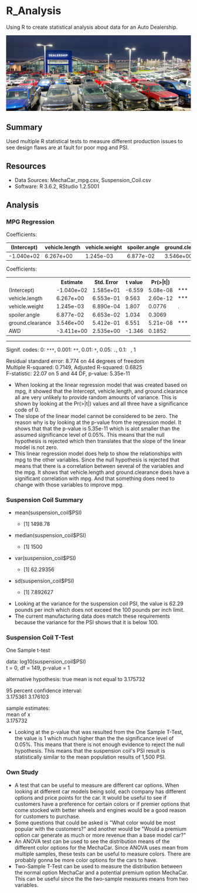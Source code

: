 # R_Analysis
Using R to create statistical analysis about data for an Auto Dealership.

![Dealership](Images/Dealership.jpg)

## Summary
Used multiple R statistical tests to measure different production issues to see design flaws are at fault for poor mpg and PSI.

## Resources
- Data Sources: MechaCar_mpg.csv, Suspension_Coil.csv
- Software: R 3.6.2, RStudio 1.2.5001

## Analysis
### MPG Regression

Coefficients:

|(Intercept) | vehicle.length | vehicle.weight | spoiler.angle | ground.clearance | AWD|
|------------|----------------|----------------|---------------|------------------|----|
| -1.040e+02 |   6.267e+00    |     1.245e-03  |  6.877e-02    |  3.546e+00 |-3.411e+00|

Coefficients:

<table style="width:100%">
  <tr>
    <th></th>
    <th>Estimate</th>
    <th>Std. Error</th>
    <th>t value</th>
    <th>Pr(>|t|)</th>
    <th></th>
  </tr>
  <tr>
    <td>(Intercept)</td>
    <td>-1.040e+02</td>
    <td>1.585e+01</td>
    <td>-6.559</td>
    <td>5.08e-08</td>
    <td>***</td>
  </tr>
  <tr>
    <td>vehicle.length</td>
    <td>6.267e+00</td>
    <td>6.553e-01</td>
    <td>9.563</td>
    <td>2.60e-12</td>
    <td>***</td>
  </tr>
 <tr>
    <td>vehicle.weight</td>
    <td>1.245e-03</td>
    <td>6.890e-04</td>
    <td>1.807</td>
    <td>0.0776</td>
    <td>.</td>
  </tr>
 <tr>
    <td>spoiler.angle</td>
    <td>6.877e-02</td>
    <td>6.653e-02</td>
    <td>1.034</td>
    <td>0.3069</td>
    <td></td>
  </tr>
 <tr>
    <td>ground.clearance</td>
    <td>3.546e+00</td>
    <td>5.412e-01</td>
    <td>6.551</td>
    <td>5.21e-08</td>
    <td>***</td>
  </tr>
 <tr>
    <td>AWD</td>
    <td>-3.411e+00</td>
    <td>2.535e+00</td>
    <td>-1.346</td>
    <td>0.1852</td>
    <td></td>
  </tr>
</table>

---

Signif. codes: 0: `***`, 0.001:  `**`, 0.01: `*`, 0.05: `.`, 0.1: ` `, 1

Residual standard error: 8.774 on 44 degrees of freedom
<br>Multiple R-squared:  0.7149,	Adjusted R-squared:  0.6825 
<br>F-statistic: 22.07 on 5 and 44 DF,  p-value: 5.35e-11

- When looking at the linear regression model that was created based on mpg, it showed that the Intercept, vehicle.length, and ground.clearance all are very unlikely to provide random amounts of variance. This is shown by looking at the Pr(>|t|) values and all three have a significance code of 0.
- The slope of the linear model cannot be considered to be zero. The reason why is by looking at the p-value from the regression model. It shows that that the p-value is 5.35e-11 which is alot smaller than the assumed significance level of 0.05%. This means that the null hypothesis is rejected which then translates that the slope of the linear model is not zero.
- This linear regression model does help to show the relationships with mpg to the other variables. Since the null hypothesis is rejected that means that there is a correlation between several of the variables and the mpg. It shows that vehicle.length and ground.clearance does have a significant correlation with mpg. And that something does need to change with those variables to improve mpg. 

### Suspension Coil Summary

* mean(suspension_coil$PSI)
  * [1] 1498.78

* median(suspension_coil$PSI)
  * [1] 1500

* var(suspension_coil$PSI)
  * [1] 62.29356

* sd(suspension_coil$PSI)
  * [1] 7.892627

- Looking at the variance for the suspension coil PSI, the value is 62.29 pounds per inch which does not exceed the 100 pounds per inch limit.
- The current manufacturing data does match these requirements because the variance for the PSI shows that it is below 100. 

### Suspension Coil T-Test
One Sample t-test

data:  log10(suspension_coil$PSI)
<br>t = 0, df = 149, p-value = 1

alternative hypothesis: true mean is not equal to 3.175732

95 percent confidence interval:
<br> 3.175361 3.176103

sample estimates:
<br>mean of x 
<br> 3.175732 

- Looking at the p-value that was resulted from the One Sample T-Test, the value is 1 which much higher than the the significance level of 0.05%. This means that there is not enough evidence to reject the null hypothesis. This means that the suspension coil's PSI result is statistically similar to the mean population results of 1,500 PSI.

### Own Study

- A test that can be useful to measure are different car options. When looking at different car models being sold, each company has different options and price points for the car. It would be useful to see if customers have a preference for certain colors or if premier options that come stocked with better wheels and engines would be a good reason for customers to purchase. 
- Some questions that could be asked is "What color would be most popular with the customers?" and another would be "Would a premium option car generate as much or more revenue than a base model car?"
- An ANOVA test can be used to see the distribution means of the different color options for the MechaCar. Since ANOVA uses mean from multiple samples, these tests can be useful to measure colors. There are probably gonna be more color options for the cars to have. 
- Two-Sample T-Test can be used to measure the distribution between the normal option MechaCar and a potential premium option MechaCar. This can be useful since the the two-sample measures means from two variables.